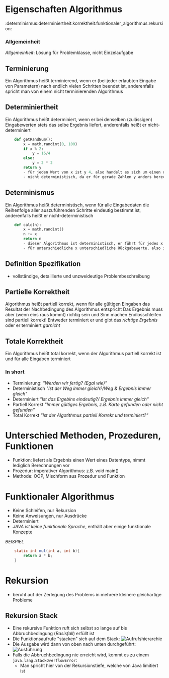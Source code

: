 # Eigenschaften Algorithmus
:determinismus:determiniertheit:korrektheit:funktionaler_algorithmus:rekursion:

### Allgemeinheit
*Allgemeinheit*: Lösung für Problemklasse, nicht Einzelaufgabe

## Terminierung
Ein Algorithmus heißt terminierend, wenn er (bei jeder erlaubten Eingabe von Parametern) nach endlich vielen Schritten
beendet ist, anderenfalls spricht man von einem nicht terminierenden Algorithmus


## Determiniertheit
Ein Algorithmus heißt determiniert, wenn er bei denselben (zulässigen) Eingabewerten stets das selbe Ergebnis liefert,
anderenfalls heißt er nicht-determiniert 

```python
	def getRandNum():
		x = math.randint(0, 100)
		if x % 2:
			y = 16/4
		else:
			y = 2 * 2
		return y 
		- für jeden Wert von x ist y 4, also handelt es sich um einen determinierten Algorithmus, jedoch ist dieser
		- nicht deterministisch, da er für gerade Zahlen y anders berechnet als für ungerade
```

## Determinismus
Ein Algorithmus heißt deterministisch, wenn für alle Eingabedaten die Reihenfolge aller auszuführenden Schritte
eindeutig bestimmt ist, anderenfalls heißt er nicht-deterministisch

```python
	def calc(n):
		x = math.randint()
		n += x
		return n
		- dieser Algorithmus ist deterministisch, er führt für jedes x die gleichen Schritte aus, jedoch bekommen wir
		- für unterschiedliche x unterschiedliche Rückgabewerte, also ist dieser Algorithmus nicht determiniert
```

## Definition Spezifikation
- vollständige, detaillierte und unzweideutige Problembeschreibung

## Partielle Korrektheit
Algorithmus heißt partiell korrekt, wenn für alle gültigen Eingaben das Resultat der Nachbedingung des Algorithmus entspricht
Das Ergebnis muss aber (wenn eins raus kommt) richtig sein und Sinn machen
Endlosschleifen sind partiell korrekt!
Entweder terminiert er und gibt das *richtige Ergebnis* oder er terminiert *garnicht*

## Totale Korrektheit
Ein Algorithmus heißt total korrekt, wenn der Algorithmus partiell korrekt ist und für alle Eingaben terminiert 


### In short
- Terminierung: *"Werden wir fertig? (Egal wie)"*
- Deterministisch *"Ist der Weg immer gleich?/Weg & Ergebnis immer gleich"*
- Determiniert *"Ist das Ergebins eindeutig?/ Ergebnis immer gleich"*
- Partiell Korrekt *"Immer gültiges Ergebnis, z.B. Karte _gefunden_ oder _nicht gefunden_"*
- Total Korrekt *"Ist der Algotithmus partiell Korrekt und terminiert?"*

# Unterschied Methoden, Prozeduren, Funktionen
- Funktion: liefert als Ergebnis einen Wert eines Datentyps, nimmt lediglich Berechnungen vor
- Prozedur: imperativer Algorithmus: z.B. void main()
- Methode: OOP, Mischform aus Prozedur und Funktion

# Funktionaler Algorithmus
- Keine Schleifen, nur Rekursion
- Keine Anweisungen, nur Ausdrücke
- Determiniert
- *JAVA ist keine funktionale Sprache*, enthält aber einige funktionale Konzepte

*BEISPIEL* 
```java
	static int mul(int a, int b){
		return a * b;
	}
```
# Rekursion
- beruht auf der Zerlegung des Problems in mehrere kleinere gleichartige Probleme

## Rekursion Stack
- Eine rekursive Funktion ruft sich selbst so lange auf bis Abbruchbedingung (*Basisfall*) erfüllt ist
- Die Funktionsaufrufe "stacken" sich auf dem Stack: ![Aufrufshierarchie](/home/malte/01_Documents/vimwiki/Assets/EiP/Rekursion/Aufrufshierarchie.png)
- Die Ausgabe wird dann von oben nach unten durchgeführt: ![Ausführung](/home/malte/01_Documents/vimwiki/Assets/EiP/Rekursion/ausgeführte_Rek.png)
- Falls die Abbruchbedingung nie erreicht wird, kommt es zu einem `java.lang.StackOverflowError`:
	- Man spricht hier von der Rekursionstiefe, welche von Java limitiert ist
